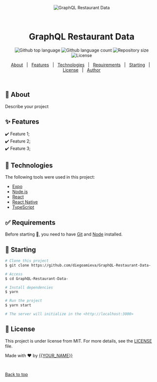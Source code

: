 <div align="center" id="top"> 
  <img src="./.github/app.gif" alt="GraphQL Restaurant Data" />

  &#xa0;

  <!-- <a href="https://graphqlrestaurantdata.netlify.app">Demo</a> -->
</div>

<h1 align="center">GraphQL Restaurant Data</h1>

<p align="center">
  <img alt="Github top language" src="https://img.shields.io/github/languages/top/diegoamieva/GraphQL-Restaurant-Data-?color=56BEB8">

  <img alt="Github language count" src="https://img.shields.io/github/languages/count/diegoamieva/GraphQL-Restaurant-Data-?color=56BEB8">

  <img alt="Repository size" src="https://img.shields.io/github/repo-size/diegoamieva/GraphQL-Restaurant-Data-?color=56BEB8">

  <img alt="License" src="https://img.shields.io/github/license/diegoamieva/GraphQL-Restaurant-Data-?color=56BEB8">

  <!-- <img alt="Github issues" src="https://img.shields.io/github/issues/diegoamieva/GraphQL-Restaurant-Data-?color=56BEB8" /> -->

  <!-- <img alt="Github forks" src="https://img.shields.io/github/forks/diegoamieva/GraphQL-Restaurant-Data-?color=56BEB8" /> -->

  <!-- <img alt="Github stars" src="https://img.shields.io/github/stars/diegoamieva/GraphQL-Restaurant-Data-?color=56BEB8" /> -->
</p>

<!-- Status -->

<!-- <h4 align="center"> 
	🚧  GraphQL Restaurant Data 🚀 Under construction...  🚧
</h4> 

<hr> -->

<p align="center">
  <a href="#dart-about">About</a> &#xa0; | &#xa0; 
  <a href="#sparkles-features">Features</a> &#xa0; | &#xa0;
  <a href="#rocket-technologies">Technologies</a> &#xa0; | &#xa0;
  <a href="#white_check_mark-requirements">Requirements</a> &#xa0; | &#xa0;
  <a href="#checkered_flag-starting">Starting</a> &#xa0; | &#xa0;
  <a href="#memo-license">License</a> &#xa0; | &#xa0;
  <a href="https://github.com/diegoamieva" target="_blank">Author</a>
</p>

<br>

## :dart: About ##

Describe your project

## :sparkles: Features ##

:heavy_check_mark: Feature 1;\
:heavy_check_mark: Feature 2;\
:heavy_check_mark: Feature 3;

## :rocket: Technologies ##

The following tools were used in this project:

- [Expo](https://expo.io/)
- [Node.js](https://nodejs.org/en/)
- [React](https://pt-br.reactjs.org/)
- [React Native](https://reactnative.dev/)
- [TypeScript](https://www.typescriptlang.org/)

## :white_check_mark: Requirements ##

Before starting :checkered_flag:, you need to have [Git](https://git-scm.com) and [Node](https://nodejs.org/en/) installed.

## :checkered_flag: Starting ##

```bash
# Clone this project
$ git clone https://github.com/diegoamieva/GraphQL-Restaurant-Data-

# Access
$ cd GraphQL-Restaurant-Data-

# Install dependencies
$ yarn

# Run the project
$ yarn start

# The server will initialize in the <http://localhost:3000>
```

## :memo: License ##

This project is under license from MIT. For more details, see the [LICENSE](LICENSE.md) file.


Made with :heart: by <a href="https://github.com/diegoamieva" target="_blank">{{YOUR_NAME}}</a>

&#xa0;

<a href="#top">Back to top</a>

